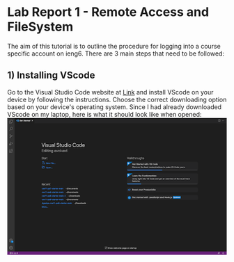 # Lab Report 1 - Remote Access and FileSystem
The aim of this tutorial is to outline the procedure for logging into a course specific account on ieng6. There are 3 main steps that need to be followed:
## 1) Installing VScode
Go to the Visual Studio Code website at [Link](https://code.visualstudio.com/) and install VScode on your device by following the instructions. Choose the correct downloading option based on your device's operating system. Since I had already downloaded VScode on my laptop, here is what it should look like when opened:
![Image](VScode.png)
